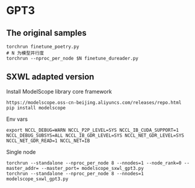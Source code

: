 # GPT3

## The original samples
```
torchrun finetune_poetry.py
# N 为模型并行度
torchrun --nproc_per_node $N finetune_dureader.py
```

## SXWL adapted version
Install ModelScope library core framework
```
https://modelscope.oss-cn-beijing.aliyuncs.com/releases/repo.html
pip install modelscope
```
Env vars
```
export NCCL_DEBUG=WARN NCCL_P2P_LEVEL=SYS NCCL_IB_CUDA_SUPPORT=1 NCCL_DEBUG_SUBSYS=ALL NCCL_IB_GDR_LEVEL=SYS NCCL_NET_GDR_LEVEL=SYS NCCL_NET_GDR_READ=1 NCCL_NET=IB
```
Single node
```
torchrun --standalone --nproc_per_node 8 --nnodes=1 --node_rank=0 --master_addr= --master_port= modelscope_sxwl_gpt3.py
torchrun --standalone --nproc_per_node 8 --nnodes=1 modelscope_sxwl_gpt3.py
```
